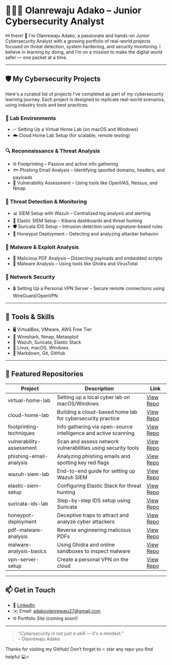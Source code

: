 # 👨🏽‍💻 Olanrewaju Adako – Junior Cybersecurity Analyst

Hi there! 👋 I'm Olanrewaju Adako, a passionate and hands-on Junior Cybersecurity Analyst with a growing portfolio of real-world projects focused on threat detection, system hardening, and security monitoring. I believe in learning by doing, and I’m on a mission to make the digital world safer — one packet at a time.

---

## 🛡️ My Cybersecurity Projects

Here's a curated list of projects I’ve completed as part of my cybersecurity learning journey. Each project is designed to replicate real-world scenarios, using industry tools and best practices.

### 🧪 Lab Environments
- ✅ Setting Up a Virtual Home Lab (on macOS and Windows)
- ☁️ Cloud Home Lab Setup (for scalable, remote testing)

### 🔍 Reconnaissance & Threat Analysis
- 🌐 Footprinting – Passive and active info gathering
- 🐟 Phishing Email Analysis – Identifying spoofed domains, headers, and payloads
- 🧫 Vulnerability Assessment – Using tools like OpenVAS, Nessus, and Nmap

### 🚨 Threat Detection & Monitoring
- 📊 SIEM Setup with Wazuh – Centralized log analysis and alerting
- 🔎 Elastic SIEM Setup – Kibana dashboards and threat hunting
- 🛡️ Suricata IDS Setup – Intrusion detection using signature-based rules
- 🧲 Honeypot Deployment – Detecting and analyzing attacker behavior

### 🔬 Malware & Exploit Analysis
- 🧾 Malicious PDF Analysis – Dissecting payloads and embedded scripts
- 🧟 Malware Analysis – Using tools like Ghidra and VirusTotal

### 🔐 Network Security
- 🔒 Setting Up a Personal VPN Server – Secure remote connections using WireGuard/OpenVPN

---

## 🧰 Tools & Skills

- 🖥️ VirtualBox, VMware, AWS Free Tier
- 🧪 Wireshark, Nmap, Metasploit
- 🔐 Wazuh, Suricata, Elastic Stack
- 🐧 Linux, macOS, Windows
- 📄 Markdown, Git, GitHub

---

## 📁 Featured Repositories

| Project | Description | Link |
|--------|-------------|------|
| virtual-home-lab | Setting up a local cyber lab on macOS/Windows | [View Repo](https://github.com/Olanrewaju-support/setting-up-a-virtual-lab) |
| cloud-home-lab | Building a cloud-based home lab for cybersecurity practice | [View Repo](#) |
| footprinting-techniques | Info gathering via open-source intelligence and active scanning | [View Repo](#) |
| vulnerability-assessment | Scan and assess network vulnerabilities using security tools | [View Repo](#) |
| phishing-email-analysis | Analyzing phishing emails and spotting key red flags | [View Repo](#) |
| wazuh-siem-lab | End-to-end guide for setting up Wazuh SIEM | [View Repo](#) |
| elastic-siem-setup | Configuring Elastic Stack for threat hunting | [View Repo](#) |
| suricata-ids-lab | Step-by-step IDS setup using Suricata | [View Repo](#) |
| honeypot-deployment | Deceptive traps to attract and analyze cyber attackers | [View Repo](#) |
| pdf-malware-analysis | Reverse engineering malicious PDFs | [View Repo](#) |
| malware-analysis-basics | Using Ghidra and online sandboxes to inspect malware | [View Repo](#) |
| vpn-server-setup | Create a personal VPN on the cloud | [View Repo](#) |

---

## 📫 Get in Touch

- 💼 [LinkedIn](http://linkedin.com/in/olanrewaju-adako-bb5031360)
- ✉️ Email: adakoolanrewaju27@gmail.com  
- 🌐 Portfolio Site (coming soon!)

---

> _“Cybersecurity is not just a skill — it's a mindset.”_  
> – Olanrewaju Adako

Thanks for visiting my GitHub! Don’t forget to ⭐ star any repo you find helpful 💻🔥

